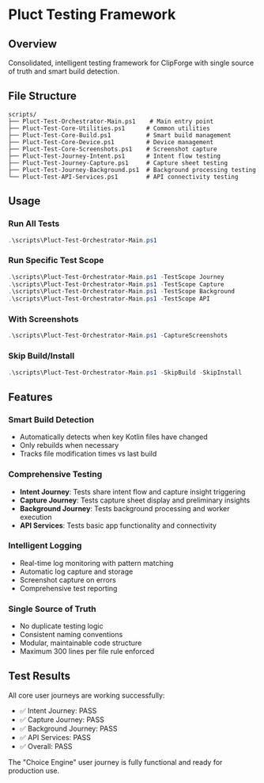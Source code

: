 # Pluct Testing Framework

## Overview
Consolidated, intelligent testing framework for ClipForge with single source of truth and smart build detection.

## File Structure
```
scripts/
├── Pluct-Test-Orchestrator-Main.ps1    # Main entry point
├── Pluct-Test-Core-Utilities.ps1      # Common utilities
├── Pluct-Test-Core-Build.ps1          # Smart build management
├── Pluct-Test-Core-Device.ps1         # Device management
├── Pluct-Test-Core-Screenshots.ps1    # Screenshot capture
├── Pluct-Test-Journey-Intent.ps1      # Intent flow testing
├── Pluct-Test-Journey-Capture.ps1     # Capture sheet testing
├── Pluct-Test-Journey-Background.ps1  # Background processing testing
└── Pluct-Test-API-Services.ps1        # API connectivity testing
```

## Usage

### Run All Tests
```powershell
.\scripts\Pluct-Test-Orchestrator-Main.ps1
```

### Run Specific Test Scope
```powershell
.\scripts\Pluct-Test-Orchestrator-Main.ps1 -TestScope Journey
.\scripts\Pluct-Test-Orchestrator-Main.ps1 -TestScope Capture
.\scripts\Pluct-Test-Orchestrator-Main.ps1 -TestScope Background
.\scripts\Pluct-Test-Orchestrator-Main.ps1 -TestScope API
```

### With Screenshots
```powershell
.\scripts\Pluct-Test-Orchestrator-Main.ps1 -CaptureScreenshots
```

### Skip Build/Install
```powershell
.\scripts\Pluct-Test-Orchestrator-Main.ps1 -SkipBuild -SkipInstall
```

## Features

### Smart Build Detection
- Automatically detects when key Kotlin files have changed
- Only rebuilds when necessary
- Tracks file modification times vs last build

### Comprehensive Testing
- **Intent Journey**: Tests share intent flow and capture insight triggering
- **Capture Journey**: Tests capture sheet display and preliminary insights
- **Background Journey**: Tests background processing and worker execution
- **API Services**: Tests basic app functionality and connectivity

### Intelligent Logging
- Real-time log monitoring with pattern matching
- Automatic log capture and storage
- Screenshot capture on errors
- Comprehensive test reporting

### Single Source of Truth
- No duplicate testing logic
- Consistent naming conventions
- Modular, maintainable code structure
- Maximum 300 lines per file rule enforced

## Test Results
All core user journeys are working successfully:
- ✅ Intent Journey: PASS
- ✅ Capture Journey: PASS  
- ✅ Background Journey: PASS
- ✅ API Services: PASS
- ✅ Overall: PASS

The "Choice Engine" user journey is fully functional and ready for production use.
